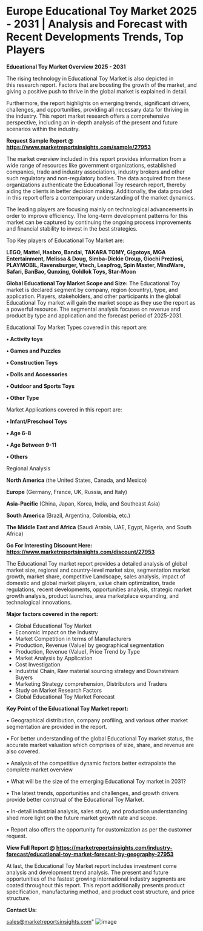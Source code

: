 # Europe Educational Toy Market 2025 - 2031 | Analysis and Forecast with Recent Developments Trends, Top Players

<Strong> Educational Toy Market Overview 2025 - 2031</strong>

The rising technology in Educational Toy Market is also depicted in this research report. Factors that are boosting the growth of the market, and giving a positive push to thrive in the global market is explained in detail.

Furthermore, the report highlights on emerging trends, significant drivers, challenges, and opportunities, providing all necessary data for thriving in the industry. This report market research offers a comprehensive perspective, including an in-depth analysis of the present and future scenarios within the industry.

<strong>Request Sample Report @ <a href=https://www.marketreportsinsights.com/sample/27953>https://www.marketreportsinsights.com/sample/27953</a></strong>

The market overview included in this report provides information from a wide range of resources like government organizations, established companies, trade and industry associations, industry brokers and other such regulatory and non-regulatory bodies. The data acquired from these organizations authenticate the Educational Toy research report, thereby aiding the clients in better decision making. Additionally, the data provided in this report offers a contemporary understanding of the market dynamics.

The leading players are focusing mainly on technological advancements in order to improve efficiency. The long-term development patterns for this market can be captured by continuing the ongoing process improvements and financial stability to invest in the best strategies.

Top Key players of Educational Toy Market are:

<strong>LEGO, Mattel, Hasbro, Bandai, TAKARA TOMY, Gigotoys, MGA Entertainment, Melissa & Doug, Simba-Dickie Group, Giochi Preziosi, PLAYMOBIL, Ravensburger, Vtech, Leapfrog, Spin Master, MindWare, Safari, BanBao, Qunxing, Goldlok Toys, Star-Moon</strong>

<strong><b>Global Educational Toy Market Scope and Size:</b></strong>
The Educational Toy market is declared segment by company, region (country), type, and application. Players, stakeholders, and other participants in the global Educational Toy market will gain the market scope as they use the report as a powerful resource. The segmental analysis focuses on revenue and product by type and application and the forecast period of 2025-2031.

Educational Toy Market Types covered in this report are:

<strong>• Activity toys

• Games and Puzzles

• Construction Toys

• Dolls and Accessories

• Outdoor and Sports Toys

• Other Type</strong>

Market Applications covered in this report are:

<strong>• Infant/Preschool Toys

• Age 6-8

• Age Between 9-11

• Others</strong> 

Regional Analysis

<strong>North America</strong> (the United States, Canada, and Mexico)

<strong>Europe</strong> (Germany, France, UK, Russia, and Italy)

<strong>Asia-Pacific</strong> (China, Japan, Korea, India, and Southeast Asia)

<strong>South America</strong> (Brazil, Argentina, Colombia, etc.)

<strong>The Middle East and Africa</strong> (Saudi Arabia, UAE, Egypt, Nigeria, and South Africa)

<strong>Go For Interesting Discount Here: <a href=https://www.marketreportsinsights.com/discount/27953>https://www.marketreportsinsights.com/discount/27953</a></strong>

The Educational Toy market report provides a detailed analysis of global market size, regional and country-level market size, segmentation market growth, market share, competitive Landscape, sales analysis, impact of domestic and global market players, value chain optimization, trade regulations, recent developments, opportunities analysis, strategic market growth analysis, product launches, area marketplace expanding, and technological innovations.

<strong><b>Major factors covered in the report:</b></strong>
<ul>
  <li>Global Educational Toy Market </li>
  <li>Economic Impact on the Industry</li>
  <li>Market Competition in terms of Manufacturers</li>
  <li>Production, Revenue (Value) by geographical segmentation</li>
  <li>Production, Revenue (Value), Price Trend by Type</li>
  <li>Market Analysis by Application</li>
  <li>Cost Investigation</li>
  <li>Industrial Chain, Raw material sourcing strategy and Downstream Buyers</li>
  <li>Marketing Strategy comprehension, Distributors and Traders</li>
  <li>Study on Market Research Factors</li>
  <li>Global Educational Toy Market Forecast</li>
</ul>

<strong><b>Key Point of the Educational Toy Market report:</b></strong>

• Geographical distribution, company profiling, and various other market segmentation are provided in the report.

• For better understanding of the global Educational Toy market status, the accurate market valuation which comprises of size, share, and revenue are also covered.

• Analysis of the competitive dynamic factors better extrapolate the complete market overview

• What will be the size of the emerging Educational Toy market in 2031?

• The latest trends, opportunities and challenges, and growth drivers provide better construal of the Educational Toy Market.

• In-detail industrial analysis, sales study, and production understanding shed more light on the future market growth rate and scope.

• Report also offers the opportunity for customization as per the customer request.

<strong><b>View Full Report @ <a href=https://marketreportsinsights.com/industry-forecast/educational-toy-market-forecast-by-geography-27953>https://marketreportsinsights.com/industry-forecast/educational-toy-market-forecast-by-geography-27953</a></b></strong>


At last, the Educational Toy Market report includes investment come analysis and development trend analysis. The present and future opportunities of the fastest growing international industry segments are coated throughout this report. This report additionally presents product specification, manufacturing method, and product cost structure, and price structure.

<strong>Contact Us:</strong>

sales@marketreportsinsights.com"
![image](https://github.com/user-attachments/assets/39fe6c11-3028-4df2-8a83-bcd67b0e898a)
